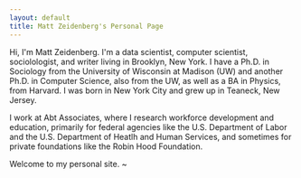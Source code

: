 ```yaml
---
layout: default
title: Matt Zeidenberg's Personal Page
---
```


Hi, I'm Matt Zeidenberg. I'm a data scientist, computer scientist,
sociolologist, and writer living in Brooklyn, New York. I have a Ph.D.
in Sociology from the University of Wisconsin at Madison (UW) and another
Ph.D. in Computer Science, also from the UW, as well as a BA in Physics,
from Harvard. I was born in New York City and grew up in Teaneck, New 
Jersey.

I  work at Abt Associates, where I research workforce development and 
education, primarily for federal agencies like the U.S. Department of Labor
and the U.S. Department of Heatlh and Human Services, and sometimes for
private foundations like the Robin Hood Foundation.

Welcome to my personal site.
~
